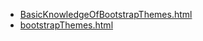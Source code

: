 * [BasicKnowledgeOfBootstrapThemes.html](BasicKnowledgeOfBootstrapThemes.html)
* [bootstrapThemes.html](bootstrapThemes.html)